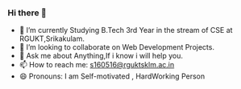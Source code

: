 ### Hi there 👋



- 🔭 I’m currently Studying B.Tech 3rd Year in the stream of CSE at RGUKT,Srikakulam.
- 👯 I’m looking to collaborate on Web Development Projects.
- 💬 Ask me about Anything,If i know i will help you.
- 📫 How to reach me: s160516@rguktsklm.ac.in
- 😄 Pronouns: I am Self-motivated , HardWorking Person 

